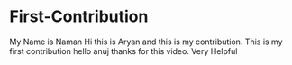 # First-Contribution
My Name is Naman 
Hi this is Aryan and this is my contribution.
This is my first contribution
hello anuj thanks for this video. Very Helpful
